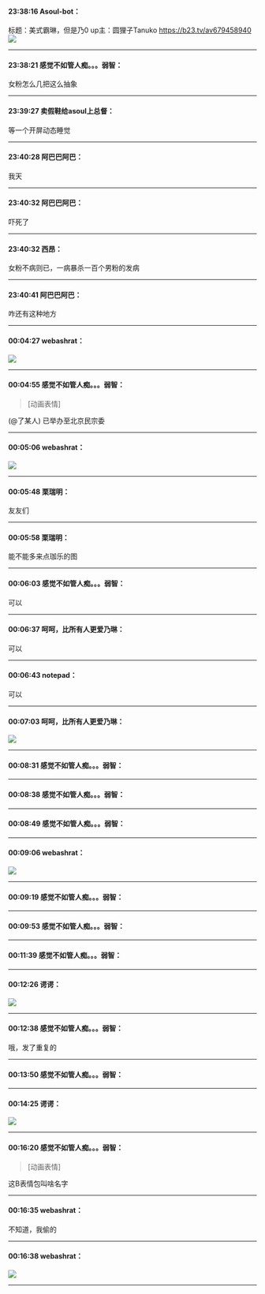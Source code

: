 #### 23:38:16  Asoul-bot：

标题：美式霸琳，但是乃0
up主：圆狸子Tanuko
https://b23.tv/av679458940
![](http://gchat.qpic.cn/gchatpic_new/3408592334/614391357-3189255717-B6C8EB2DAB271275A46BDC2831DB9383/0?term=2")

*****

#### 23:38:21  感觉不如管人痴。。。弱智：

女粉怎么几把这么抽象

*****

#### 23:39:27  卖假鞋给asoul上总督：

等一个开屏动态睡觉

*****

#### 23:40:28  阿巴巴阿巴：

我天

*****

#### 23:40:32  阿巴巴阿巴：

吓死了

*****

#### 23:40:32  西昂：

女粉不病则已，一病暴杀一百个男粉的发病​

*****

#### 23:40:41  阿巴巴阿巴：

咋还有这种地方

*****

#### 00:04:27  webashrat：

![](http://gchat.qpic.cn/gchatpic_new/2625239949/614391357-2604784111-67F7F311BFB5F0AC14E9F1589926F667/0?term=2")

*****

#### 00:04:55  感觉不如管人痴。。。弱智：

<blockquote>[动画表情]</blockquote>
 (@了某人)  已举办至北京民宗委

*****

#### 00:05:06  webashrat：

![](http://gchat.qpic.cn/gchatpic_new/2625239949/614391357-2892850556-67F7F311BFB5F0AC14E9F1589926F667/0?term=2")

*****

#### 00:05:48  栗瑞明：

友友们

*****

#### 00:05:58  栗瑞明：

能不能多来点珈乐的图

*****

#### 00:06:03  感觉不如管人痴。。。弱智：

可以

*****

#### 00:06:37  呵呵，比所有人更爱乃琳：

可以

*****

#### 00:06:43  notepad：

可以

*****

#### 00:07:03  呵呵，比所有人更爱乃琳：

![](http://gchat.qpic.cn/gchatpic_new/1849565152/614391357-2923315277-26F4D195BF270DBA3A01F87F8F9F523F/0?term=2")

*****

#### 00:08:31  感觉不如管人痴。。。弱智：



*****

#### 00:08:38  感觉不如管人痴。。。弱智：



*****

#### 00:08:49  感觉不如管人痴。。。弱智：



*****

#### 00:09:06  webashrat：

![](http://gchat.qpic.cn/gchatpic_new/2625239949/614391357-2784802690-8CE6796AB5410806A74AB5E020EFE267/0?term=2")

*****

#### 00:09:19  感觉不如管人痴。。。弱智：



*****

#### 00:09:53  感觉不如管人痴。。。弱智：



*****

#### 00:11:39  感觉不如管人痴。。。弱智：



*****

#### 00:12:26  谔谔：

![](http://gchat.qpic.cn/gchatpic_new/2429981781/614391357-2323406788-23D6DF806BBD955D42A02314F93777BD/0?term=2")

*****

#### 00:12:38  感觉不如管人痴。。。弱智：

哦，发了重复的

*****

#### 00:13:50  感觉不如管人痴。。。弱智：



*****

#### 00:14:25  谔谔：

![](http://gchat.qpic.cn/gchatpic_new/2429981781/614391357-2517026150-7D1FE1A4D786D2CAE01E545C7628ABA2/0?term=2")

*****

#### 00:16:20  感觉不如管人痴。。。弱智：

<blockquote>[动画表情]</blockquote>
 这B表情包叫啥名字

*****

#### 00:16:35  webashrat：

不知道，我偷的

*****

#### 00:16:38  webashrat：

![](http://gchat.qpic.cn/gchatpic_new/2625239949/614391357-3189973006-67F7F311BFB5F0AC14E9F1589926F667/0?term=2")

*****

